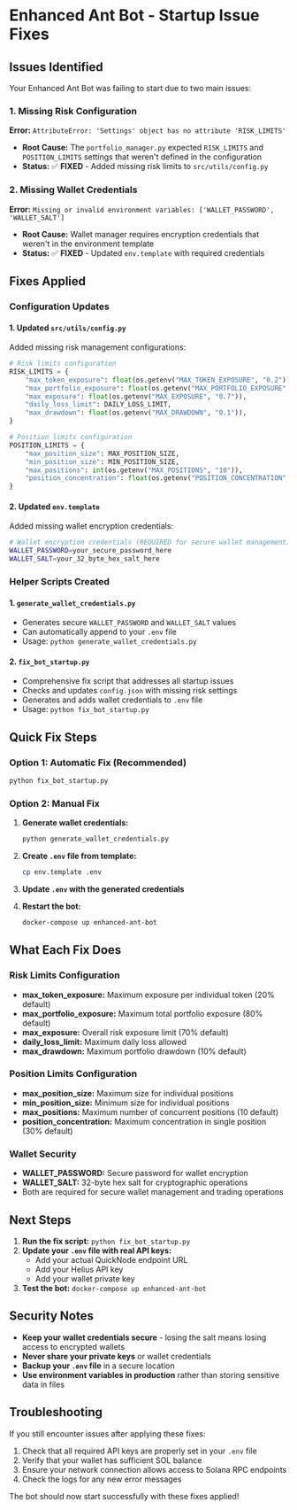 # Enhanced Ant Bot - Startup Issue Fixes

## Issues Identified

Your Enhanced Ant Bot was failing to start due to two main issues:

### 1. Missing Risk Configuration
**Error:** `AttributeError: 'Settings' object has no attribute 'RISK_LIMITS'`
- **Root Cause:** The `portfolio_manager.py` expected `RISK_LIMITS` and `POSITION_LIMITS` settings that weren't defined in the configuration
- **Status:** ✅ **FIXED** - Added missing risk limits to `src/utils/config.py`

### 2. Missing Wallet Credentials
**Error:** `Missing or invalid environment variables: ['WALLET_PASSWORD', 'WALLET_SALT']`
- **Root Cause:** Wallet manager requires encryption credentials that weren't in the environment template
- **Status:** ✅ **FIXED** - Updated `env.template` with required credentials

## Fixes Applied

### Configuration Updates

#### 1. Updated `src/utils/config.py`
Added missing risk management configurations:
```python
# Risk limits configuration
RISK_LIMITS = {
    "max_token_exposure": float(os.getenv("MAX_TOKEN_EXPOSURE", "0.2")),
    "max_portfolio_exposure": float(os.getenv("MAX_PORTFOLIO_EXPOSURE", "0.8")),
    "max_exposure": float(os.getenv("MAX_EXPOSURE", "0.7")),
    "daily_loss_limit": DAILY_LOSS_LIMIT,
    "max_drawdown": float(os.getenv("MAX_DRAWDOWN", "0.1")),
}

# Position limits configuration
POSITION_LIMITS = {
    "max_position_size": MAX_POSITION_SIZE,
    "min_position_size": MIN_POSITION_SIZE,
    "max_positions": int(os.getenv("MAX_POSITIONS", "10")),
    "position_concentration": float(os.getenv("POSITION_CONCENTRATION", "0.3")),
}
```

#### 2. Updated `env.template`
Added missing wallet encryption credentials:
```bash
# Wallet encryption credentials (REQUIRED for secure wallet management)
WALLET_PASSWORD=your_secure_password_here
WALLET_SALT=your_32_byte_hex_salt_here
```

### Helper Scripts Created

#### 1. `generate_wallet_credentials.py`
- Generates secure `WALLET_PASSWORD` and `WALLET_SALT` values
- Can automatically append to your `.env` file
- Usage: `python generate_wallet_credentials.py`

#### 2. `fix_bot_startup.py`
- Comprehensive fix script that addresses all startup issues
- Checks and updates `config.json` with missing risk settings
- Generates and adds wallet credentials to `.env` file
- Usage: `python fix_bot_startup.py`

## Quick Fix Steps

### Option 1: Automatic Fix (Recommended)
```bash
python fix_bot_startup.py
```

### Option 2: Manual Fix
1. **Generate wallet credentials:**
   ```bash
   python generate_wallet_credentials.py
   ```

2. **Create `.env` file from template:**
   ```bash
   cp env.template .env
   ```

3. **Update `.env` with the generated credentials**

4. **Restart the bot:**
   ```bash
   docker-compose up enhanced-ant-bot
   ```

## What Each Fix Does

### Risk Limits Configuration
- **max_token_exposure:** Maximum exposure per individual token (20% default)
- **max_portfolio_exposure:** Maximum total portfolio exposure (80% default)
- **max_exposure:** Overall risk exposure limit (70% default)
- **daily_loss_limit:** Maximum daily loss allowed
- **max_drawdown:** Maximum portfolio drawdown (10% default)

### Position Limits Configuration
- **max_position_size:** Maximum size for individual positions
- **min_position_size:** Minimum size for individual positions
- **max_positions:** Maximum number of concurrent positions (10 default)
- **position_concentration:** Maximum concentration in single position (30% default)

### Wallet Security
- **WALLET_PASSWORD:** Secure password for wallet encryption
- **WALLET_SALT:** 32-byte hex salt for cryptographic operations
- Both are required for secure wallet management and trading operations

## Next Steps

1. **Run the fix script:** `python fix_bot_startup.py`
2. **Update your `.env` file with real API keys:**
   - Add your actual QuickNode endpoint URL
   - Add your Helius API key
   - Add your wallet private key
3. **Test the bot:** `docker-compose up enhanced-ant-bot`

## Security Notes

- **Keep your wallet credentials secure** - losing the salt means losing access to encrypted wallets
- **Never share your private keys** or wallet credentials
- **Backup your `.env` file** in a secure location
- **Use environment variables in production** rather than storing sensitive data in files

## Troubleshooting

If you still encounter issues after applying these fixes:

1. Check that all required API keys are properly set in your `.env` file
2. Verify that your wallet has sufficient SOL balance
3. Ensure your network connection allows access to Solana RPC endpoints
4. Check the logs for any new error messages

The bot should now start successfully with these fixes applied! 